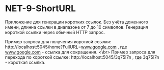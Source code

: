 # NET-9-ShortURL
Приложение для генерации коротких ссылок. Без учёта доменного имени, длинна ссылки в диапазоне от 7 до 10 символов. Генерация короткой ссылки через обычный HTTP запрос.

Пример запроса для получения короткой ссылки: http://localhost:5045/home?FullURL=www.google.com , где www.google.com - ссылка для сокращения. <\br>
Пример запроса для перехода по короткой ссылке: http://localhost:5045/3q75I7n , где 3q75I7n - короткая ссылка.
